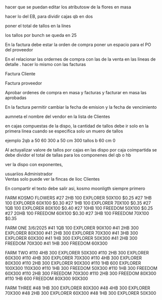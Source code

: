 hacer que se puedan editar los atributosw de la flores en masa

hacer lo del EB, para dividir cajas qb en dos

poner el total de tallos en la lines 

los tallos por bunch se queda en 25


En la factura debe estar la orden de compra poner un espacio para el PO del proveedor 


En el relacionar las ordernes de compra con las de la venta en las lineas de detalle . hacer lo mismo con las facturas

Factura Cliente

Factura proveedor


Aprobar ordenes de compra en masa y facturas y facturar en masa las aprobadas


En la factura permitir cambiar la fecha de emision y la fecha de vencimiento

aumneta el nombre del vendor en la lista de Clientes

en cajas compuestas de la dispo, la cantidad de tallos debe ir solo en la primera linea cuando se especifica solo un muero de tallos

ejemplo 
2qb a 50 60 300 
a 50 cm 300 tallos
b 60 cm 0 


Al actuyalizar valore de tallos por cajas en las dispo por caja coimpartida se debe dividor el total de tallas para los componenes del qb o hb



ver la dispo con exponentes,




usuariios
    Administrador   
    Ventas  solo puede ver la fincas de lioc 
    Clientes


En compartir el texto debe salir asi, kosmo moonligth siempre primero



FARM KOSMO FLOWERS
#27 2HB 100 EXPLORER 50X100 $0.25
#27 1HB 100 EXPLORER 60X100 $0.30
#27 1HB 100 EXPLORER 70X100 $0.35
#27 1QB 100 EXPLORER 80X100 $0.40
#27 10HB 100 FREEDOM 50X100 $0.25
#27 20HB 100 FREEDOM 60X100 $0.30
#27 3HB 100 FREEDOM 70X100 $0.35

FARM ONE 3/6/2025
#41 1QB 100 EXPLORER 90X100
#41 2HB 300 EXPLORER 80X300
#41 2HB 300 EXPLORER 70X300
#41 3HB 300 EXPLORER 60X300
#41 1HB 300 EXPLORER 50X300
#41 2HB 300 FREEDOM 70X300
#41 1HB 300 FREEDOM 60X300

FARM TWO
#110 4HB 300 EXPLORER 50X300
#110 2HB 300 EXPLORER 60X300
#110 4HB 300 EXPLORER 70X300
#110 4HB 300 EXPLORER 80X300
#110 2HB 300 EXPLORER 90X300
#110 1HB 600 EXPLORER 100X300 110X300
#110 1HB 300 FREEDOM 50X300
#110 1HB 300 FREEDOM 60X300
#110 2HB 300 FREEDOM 70X300
#110 2HB 300 FREEDOM 80X300
#110 1HB 600 FREEDOM 80X300 90X300

FARM THREE
#48 1HB 300 EXPLORER 80X300
#48 4HB 300 EXPLORER 70X300
#48 2HB 300 EXPLORER 60X300
#48 1HB 300 EXPLORER 50X300





